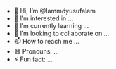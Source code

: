 - 👋 Hi, I’m @Iammdyusufalam
- 👀 I’m interested in ...
- 🌱 I’m currently learning ...
- 💞️ I’m looking to collaborate on ...
- 📫 How to reach me ...
- 😄 Pronouns: ...
- ⚡ Fun fact: ...

<!---
Iammdyusufalam/Iammdyusufalam is a ✨ special ✨ repository because its `README.md` (this file) appears on your GitHub profile.
You can click the Preview link to take a look at your changes.
--->
